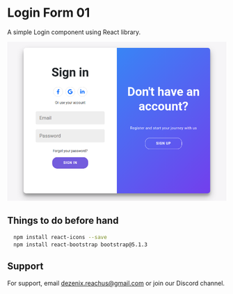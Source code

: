 
# Login Form 01

A simple Login component using React library. 

![Login Page 01](https://raw.githubusercontent.com/Swanand-Wagh/Swanand-Wagh/master/assets/login.png)
                 


## Things to do before hand

```bash
  npm install react-icons --save
  npm install react-bootstrap bootstrap@5.1.3
```



## Support

For support, email dezenix.reachus@gmail.com or join our Discord channel.

